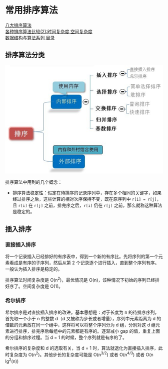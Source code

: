 # 常用排序算法

[八大排序算法](http://blog.csdn.net/hguisu/article/details/7776068)  
[各种排序算法比较(2):时间复杂度,空间复杂度](http://blog.csdn.net/weiwenhp/article/details/8622728)  
[数据结构与算法系列 目录](http://www.cnblogs.com/skywang12345/p/3603935.html)


## 排序算法分类

![](assets/images/排序.jpg)

排序算法中用到的几个概念：
* 排序算法稳定性：假定在待排序的记录序列中，存在多个相同的关键字，如果经过排序之后，这些计算的相对次序保持不变，既在原序列中 `r[i] = r[j]`，且 `r[i]` 在 `r[j]` 之前，排完序之后，`r[i]` 仍在 `r[j]` 之前，那么就称这种算法是稳定的。

## 插入排序
### 直接插入排序
将一个记录插入已经排好的有序表中，得到一个新的有序比。先将序列的第一个元素看成是有序的子序列，然后从第 2 个记录逐个进行插入，直到整个序列有序。一般认为插入排序是稳定的。 

排序算法时间复杂度是 O(n<sup>2</sup>)，最优情况是 O(n)，该种情况下初始的序列已经排好序了。空间复杂度是 O(1)。

### 希尔排序
希尔排序是对直接插入排序的改进。基本思想是：对于长度为 n 的待排序序列，首先取一个小于 n 的整数 d（d 又被称为步长或者增量），序列中元素距离为 d 的倍数的元素放在同一个组中，这样将可以将整个序列分为 d 组，分别对这 d 组元素进行排序，排完序后每组中的元素都是有序的。逐渐减小 gap 的值，重复上面的分组和排序过程。当 d = 1 的时候，整个序列就是有序的了。

希尔排序的复杂度和 d 的选取有关，当 d = 1 时，算法就退化为直接插入排序，此时复杂度为 O(n<sup>2</sup>)。其他步长的复杂度可能是 O(n<sup>3/2</sup>) 或者 O(n<sup>4/3</sup>) 或者 O(n lg<sup>2</sup>(n))